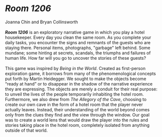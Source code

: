 # <i><strong>Room 1206</strong></i><br>
Joanna Chin and Bryan Collinsworth
<br><br>
<i><strong>Room 1206</strong></i> is an exploratory narrative game in which you play a hotel housekeeper. Every day you clean the same room. As you complete your daily tasks, you encounter the signs and remnants of the guests who are staying there. Personal items, photographs, "garbage" left behind. Some mundane; some hinting at secrets, scandals, the triumphs and failures of human life. How far will you go to uncover the stories of these guests?
<br><br>
This game was inspired by <i>Being in the World</i>. Created as first-person exploration game, it borrows from many of the phenomenological concepts put forth by Martin Heidegger. We sought to make the objects become “ready at hand” or to disappear in the shadow of the narrative experience they are expressing. The objects are merely a conduit for their real purpose: to unveil the lives of the people temporarily inhabiting the hotel room. Furthermore, we also drew from <i>The Allegory of the Cave</i>, choosing to create our own cave in the form of a hotel room that the player never actually leaves. Instead, their understanding of the world beyond comes only from the clues they find and the view through the window. Our goal was to create a world lens that would draw the player into the rules and stories taking place in the hotel room, completely isolated from anything outside of that world.
